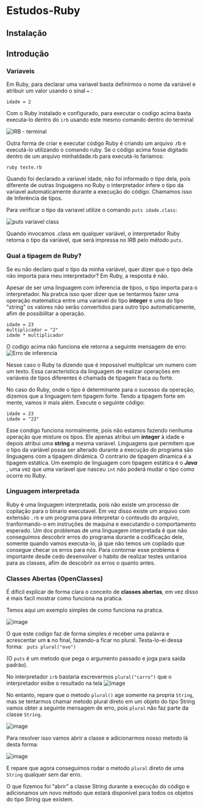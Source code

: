 # Estudos-Ruby

## Instalação

## Introdução

### Variaveis

  Em Ruby, para declarar uma variavel basta definirmos
o nome da variável e atribuir um valor usando o sinal ``` = ``` :

``` idade = 2 ```

  Com o Ruby instalado e configurado, para executar o codigo acima basta executa-lo dentro do ```irb``` usando este mesmo comando dentro do terminal

![IRB - terminal](https://user-images.githubusercontent.com/70235882/230254732-cda6360b-b508-4110-8a22-c8596ff95b42.png)


  Outra forma de criar e executar código Ruby é criando um arquivo .rb e executá-lo utilizando o comando ruby. Se o código acima fosse digitado dentro
de um arquivo minhaIdade.rb para executá-lo faríamos:

```ruby teste.rb```

  Quando foi declarado a variavel idade, não foi informado o tipo dela, pois diferente de outras linguagens no Ruby o interpretador infere o tipo da variavel automaticamente durante a execução do código. Chamamos isso de Inferência de tipos.

Para verificar o tipo da variavel utilize o comando ```puts idade.class```:

![puts variavel class](https://user-images.githubusercontent.com/70235882/230254394-87ea3745-079e-4af2-bcf6-f9ee450cffcd.png)

  Quando invocamos .class em qualquer variável, o interpretador Ruby retorna o tipo da variável, que será impressa no IRB pelo método ```puts```.


### Qual a tipagem de Ruby?

  Se eu não declaro qual o tipo da minha variável, quer dizer que o tipo dela não importa para meu interpretador?
  Em Ruby, a resposta é não.
  
  Apesar de ser uma linguagem com inferencia de tipos, o tipo importa para o interpretador. Na pratica isso quer dizer que se tentarmos fazer uma operação matematica entre uma variavel do tipo **integer** e uma do tipo "string" os valores não serão convertidos para outro tipo automaticamente, afim de possibilitar a operação.

```
idade = 23
multiplicador = "2"
idade * multiplicador
```

  O codigo acima não funciona ele retorna a seguinte mensagem de erro:
![Erro de inferencia](https://user-images.githubusercontent.com/70235882/230523285-1961ec9a-5242-47fb-95c1-a7ffdeef2650.png)
  
  Nesse caso o Ruby ta dizendo que é impossivel multiplicar um numero com um texto. Essa característica da linguagem de realizar operações em variáveis de tipos diferentes é chamada de tipagem fraca ou forte.
  
  No caso do Ruby, onde o tipo é determinante para o sucesso da operação, dizemos que a linguagem tem tipagem forte. Tendo a tipagem forte em mente, vamos ir mais além. Execute o seguinte código:
```
idade = 23
idade = "23"
```

  Esse condigo funciona normalmente, pois não estamos fazendo nenhuma operação que misture os tipos. Ele apenas atribui um **integer** à idade e depois atribui uma **string** a mesma variavel. Linguagens que permitem que o tipo da variável possa ser alterado durante a execução do programa são linguagens com a tipagem dinâmica.
  O contrario de tipagem dinamica é a tipagem estática. Um exemplo de linguagem com tipagem estática é o ***Java*** , uma vez que uma varíavel que nasceu ```int``` não poderá mudar o tipo como ocorre no Ruby.
  


### Linguagem interpretada

Ruby é uma linguagem interpretada, pois não existe um processo de copilação para o binario executavel. Em vez disso existe um arquivo com extensão ```.rb``` e um programa para interpretar o conteudo do arquivo, tranformando-o em instruções de maquina e executando o comportamento esperado.
Um dos problemas de uma linguagem interpretada é que não conseguimos descobrir erros do programa durante a codificação dele, somente quando vamos executa-lo, já que não temos um copilado que consegue checar os erros para nós. Para contornar esse problema é importante desde cedo desenvolver o habito de realizar testes unitarios para as classes, afim de descobrir os erros o quanto antes. 


### Classes Abertas (OpenClasses)

É dificil explicar de forma clara o conceito de __classes abertas__, em vez disso é mais facil mostrar como funciona na pratica.

 Temos aqui um exemplo simples de como funciona na pratica.

![image](https://user-images.githubusercontent.com/70235882/231279822-bdd3298e-6fad-44be-bf9d-94cb97d326cd.png)

O que este codigo faz de forma simples é receber uma palavra e acrescentar um __s__ no final, fazendo-a ficar no plural.
Testa-lo-ei dessa forma: 
``` puts plural("ovo")```

(O ```puts``` é um metodo que pega o argumento passado e joga para saida padrão).

No interpretador ```irb``` bastaria escrevermos ```plural("carro")``` que o interpretador exibe o resultado na tela
![image](https://user-images.githubusercontent.com/70235882/231281556-349923cc-f2fd-4368-888b-8fbe44335c6f.png)

No entanto, repare que o metodo ```plural()``` age somente na propria ```String```, mas se tentarmos chamar metodo plural direto em um objeto do tipo String vamos obter a seguinte mensagem de erro, pois ```plural``` não faz parte da classe ```String```.

![image](https://user-images.githubusercontent.com/70235882/231286114-6d15dc32-896e-4c7f-93be-577b0f292375.png)

Para resolver isso vamos abrir a classe e adicionarmos nosso metodo lá desta forma: 

![image](https://user-images.githubusercontent.com/70235882/231286985-6cc7b663-474a-4a48-a6aa-4b0f755e32d8.png)

E repare que agora conseguimos rodar o metodo ```plural``` direto de uma ```String``` qualquer sem dar erro.

O que fizemos foi “abrir” a classe String durante a execução do código e adicionamos um novo método que estará disponível para todos os objetos do tipo String que existem.
